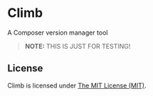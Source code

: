 # Climb

A Composer version manager tool

> **NOTE:** THIS IS JUST FOR TESTING!

## License

Climb is licensed under [The MIT License (MIT)](LICENSE).
